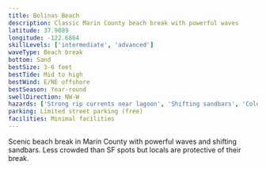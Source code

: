 ```yaml
---
title: Bolinas Beach
description: Classic Marin County beach break with powerful waves
latitude: 37.9089
longitude: -122.6864
skillLevels: ['intermediate', 'advanced']
waveType: Beach break
bottom: Sand
bestSize: 3-6 feet
bestTide: Mid to high
bestWind: E/NE offshore
bestSeason: Year-round
swellDirection: NW-W
hazards: ['Strong rip currents near lagoon', 'Shifting sandbars', 'Cold water', 'Localism']
parking: Limited street parking (free)
facilities: Minimal facilities
---
```


Scenic beach break in Marin County with powerful waves and shifting sandbars. Less crowded than SF spots but locals are protective of their break.
